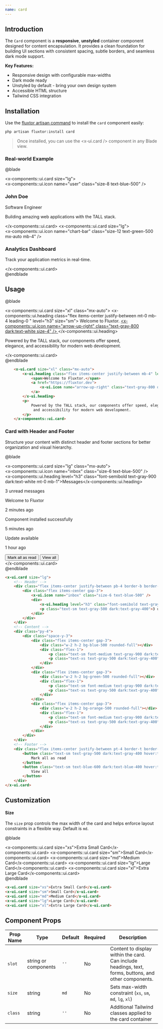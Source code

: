 ```yaml
---
name: card
---
```


## Introduction

The `Card` component is a **responsive**, **unstyled** container component designed for content encapsulation. It provides a clean foundation for building UI sections with consistent spacing, subtle borders, and seamless dark mode support.

**Key Features:**
- Responsive design with configurable max-widths
- Dark mode ready
- Unstyled by default - bring your own design system
- Accessible HTML structure
- Tailwind CSS integration

## Installation
Use the [fluxtor artisan command](/docs/guides/installation#content-component-management) to install the `card` component easily:

```bash
php artisan fluxtor:install card
```

> Once installed, you can use the <x-ui.card /> component in any Blade view.

### Real-world Example
@blade
<x-demo>
    <div class="grid gap-4 md:grid-cols-2">
        <x-components::ui.card size="lg">
            <div class="flex items-center gap-3 mb-4">
                <x-components::ui.icon name="user" class="size-8 text-blue-500" />
                <div>
                    <h3 class="font-semibold">John Doe</h3>
                    <p class="text-sm text-gray-600">Software Engineer</p>
                </div>
            </div>
            <p class="text-sm">Building amazing web applications with the TALL stack.</p>
        </x-components::ui.card>
        <!--  -->
        <x-components::ui.card size="lg">
            <div class="text-center">
                <x-components::ui.icon name="chart-bar" class="size-12 text-green-500 mx-auto mb-4" />
                <h3 class="font-semibold mb-2">Analytics Dashboard</h3>
                <p class="text-sm text-gray-600">Track your application metrics in real-time.</p>
            </div>
        </x-components::ui.card>
    </div>
</x-demo>
@endblade


## Usage

@blade
<x-demo>
    <div class="w-full">
        <x-components::ui.card size="xl" class="mx-auto">
            <x-components::ui.heading class="flex items-center justify-between mt-0 mb-4 leading-0 " level="h3" size="sm">
                <span>Welcome to Fluxtor.</span>
                <a href="https://fluxtor.dev">
                    <x-components::ui.icon name="arrow-up-right" class="text-gray-800 dark:text-white size-4" />
                </a>
            </x-components::ui.heading>
            <p>
                Powered by the TALL stack, our components offer speed, </br> elegance, and accessibility for modern web development. 
            </p>
        </x-components::ui.card>
    </div>
</x-demo>
@endblade

```html
    <x-ui.card size="xl" class="mx-auto">
        <x-ui.heading class="flex items-center justify-between mb-4" level="h3" size="sm">
            <span>Welcome to Fluxtor.</span>
            <a href="https://fluxtor.dev">
                <x-ui.icon name="arrow-up-right" class="text-gray-800 dark:text-white size-4" />
            </a>
        </x-ui.heading>
        <p>
            Powered by the TALL stack, our components offer speed, elegance,
             and accessibility for modern web development. 
        </p>
    </x-components::ui.card>
```

### Card with Header and Footer

Structure your content with distinct header and footer sections for better organization and visual hierarchy.

@blade
<x-demo>
    <div class="w-full">
        <x-components::ui.card size="lg" class="mx-auto">
            <div class="flex items-center justify-between pb-4 border-b border-gray-200 dark:border-gray-700">
                <div class="flex items-center gap-3">
                    <x-components::ui.icon name="inbox" class="size-6 text-blue-500" />
                    <div>
                        <x-components::ui.heading level="h3" class="font-semibold text-gray-900 dark:text-white mt-0 mb-1">Messages</x-components::ui.heading>
                        <p class="text-sm text-gray-500 dark:text-gray-400 mb-0">3 unread messages</p>
                    </div>
                </div>
            </div>
            <!-- Content -->
            <div class="py-4">
                <div class="space-y-3">
                    <div class="flex items-center gap-3">
                        <div class="w-2 h-2 bg-blue-500 rounded-full"></div>
                        <div class="flex-1">
                            <p class="text-sm font-medium text-gray-900 dark:text-white mb-0 mt-0">Welcome to Fluxtor</p>
                            <p class="text-xs text-gray-500 dark:text-gray-400 mb-0 mt-0">2 minutes ago</p>
                        </div>
                    </div>
                    <div class="flex items-center gap-3">
                        <div class="w-2 h-2 bg-green-500 rounded-full"></div>
                        <div class="flex-1">
                            <p class="text-sm font-medium text-gray-900 dark:text-white mb-0 mt-0">Component installed successfully</p>
                            <p class="text-xs text-gray-500 dark:text-gray-400 mb-0 mt-0">5 minutes ago</p>
                        </div>
                    </div>
                    <div class="flex items-center gap-3">
                        <div class="w-2 h-2 bg-orange-500 rounded-full"></div>
                        <div class="flex-1">
                            <p class="text-sm font-medium text-gray-900 dark:text-white mb-0 mt-0">Update available</p>
                            <p class="text-xs text-gray-500 dark:text-gray-400 mb-0 mt-0">1 hour ago</p>
                        </div>
                    </div>
                </div>
            </div>
            <!-- Footer -->
            <div class="flex items-center justify-between pt-4 border-t border-gray-200 dark:border-gray-700">
                <button class="text-sm text-gray-500 dark:text-gray-400 hover:text-gray-700 dark:hover:text-gray-200">
                    Mark all as read
                </button>
                <button class="text-sm text-blue-600 dark:text-blue-400 hover:text-blue-700 dark:hover:text-blue-300 font-medium">
                    View all
                </button>
            </div>
        </x-components::ui.card>
    </div>
</x-demo>
@endblade

```html
<x-ui.card size="lg">
    <!-- Header -->
    <div class="flex items-center justify-between pb-4 border-b border-gray-200 dark:border-gray-700">
        <div class="flex items-center gap-3">
            <x-ui.icon name="inbox" class="size-6 text-blue-500" />
            <div>
                <x-ui.heading level="h3" class="font-semibold text-gray-900 dark:text-white">Messages</x-ui.heading>
                <p class="text-sm text-gray-500 dark:text-gray-400">3 unread messages</p>
            </div>
        </div>
    </div>
    <!-- Content -->
    <div class="py-4">
        <div class="space-y-3">
            <div class="flex items-center gap-3">
                <div class="w-2 h-2 bg-blue-500 rounded-full"></div>
                <div class="flex-1">
                    <p class="text-sm font-medium text-gray-900 dark:text-white">Welcome to Fluxtor</p>
                    <p class="text-xs text-gray-500 dark:text-gray-400">2 minutes ago</p>
                </div>
            </div>
            <div class="flex items-center gap-3">
                <div class="w-2 h-2 bg-green-500 rounded-full"></div>
                <div class="flex-1">
                    <p class="text-sm font-medium text-gray-900 dark:text-white">Component installed successfully</p>
                    <p class="text-xs text-gray-500 dark:text-gray-400">5 minutes ago</p>
                </div>
            </div>
            <div class="flex items-center gap-3">
                <div class="w-2 h-2 bg-orange-500 rounded-full"></div>
                <div class="flex-1">
                    <p class="text-sm font-medium text-gray-900 dark:text-white">Update available</p>
                    <p class="text-xs text-gray-500 dark:text-gray-400">1 hour ago</p>
                </div>
            </div>
        </div>
    </div>
    <!-- Footer -->
    <div class="flex items-center justify-between pt-4 border-t border-gray-200 dark:border-gray-700">
        <button class="text-sm text-gray-500 dark:text-gray-400 hover:text-gray-700 dark:hover:text-gray-200">
            Mark all as read
        </button>
        <button class="text-sm text-blue-600 dark:text-blue-400 hover:text-blue-700 dark:hover:text-blue-300 font-medium">
            View all
        </button>
    </div>
</x-ui.card>
```

## Customization

#### Size
The `size` prop controls the max width of the card and helps enforce layout constraints in a flexible way. Default is `md`.

@blade
<x-demo>
    <div class="w-full space-y-2">
        <x-components::ui.card size="xs">Extra Small Card</x-components::ui.card>
        <x-components::ui.card size="sm">Small Card</x-components::ui.card>
        <x-components::ui.card size="md">Medium Card</x-components::ui.card>
        <x-components::ui.card size="lg">Large Card</x-components::ui.card>
        <x-components::ui.card size="xl">Extra Large Card</x-components::ui.card>
    </div>
</x-demo>
@endblade

```html
<x-ui.card size="xs">Extra Small Card</x-ui.card>
<x-ui.card size="sm">Small Card</x-ui.card>
<x-ui.card size="md">Medium Card</x-ui.card>
<x-ui.card size="lg">Large Card</x-ui.card>
<x-ui.card size="xl">Extra Large Card</x-ui.card>
```

## Component Props

| Prop Name | Type                 | Default | Required | Description                                                                                            |
| --------- | ---------------------| ------- | -------- | ------------------------------------------------------------------------------------------------------ |
| `slot`    | string or components | `''`    | No       | Content to display within the card. Can include headings, text, forms, buttons, and other components.  |
| `size`    | string               | `md`    | No       | Sets max-width constraint (`xs`, `sm`, `md`, `lg`, `xl`)                                               |
| `class`   | string               | `''`    | No       | Additional Tailwind classes applied to the card container                                              |
